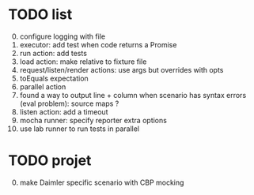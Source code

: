 # TODO list

0. configure logging with file
0. executor: add test when code returns a Promise
0. run action: add tests
0. load action: make relative to fixture file
0. request/listen/render actions: use args but overrides with opts
0. toEquals expectation
0. parallel action
0. found a way to output line + column when scenario has syntax errors (eval problem): source maps ?
0. listen action: add a timeout
0. mocha runner: specify reporter extra options
0. use lab runner to run tests in parallel

# TODO projet

0. make Daimler specific scenario with CBP mocking
